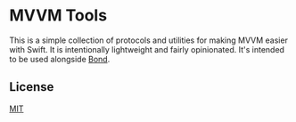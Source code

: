 # MVVM Tools
This is a simple collection of protocols and utilities for making MVVM easier
with Swift. It is intentionally lightweight and fairly opinionated. It's
intended to be used alongside [Bond](https://github.com/SwiftBond/Bond).

## License
[MIT](LICENSE)
